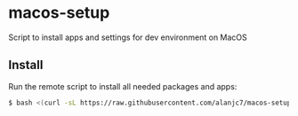 # macos-setup
Script to install apps and settings for dev environment on MacOS

## Install

Run the remote script to install all needed packages and apps:

```sh
$ bash <(curl -sL https://raw.githubusercontent.com/alanjc7/macos-setup/master/setup.sh)
```

